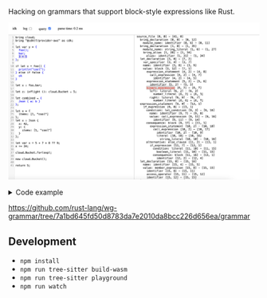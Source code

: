 Hacking on grammars that support block-style expressions like Rust.

![](screenshot.png)

<details>
<summary>Code example</summary>

```
bring cloud;
bring "@cdktf/provider-aws" as cdk;

let var y = {
  foo();
  bar;
  3 + 5
};

if let x = foo() {
  println("cool");
} else if false {
  ok
}

let x = foo.bar;

let z: inflight (): cloud.Bucket = 5;

let combined = {
  Json { a: b }
};

let x = {
  items: [1, "cool"]
};
let x = Json {
  x: 42,
  y: {
    items: [1, "cool"]
  }
};

let var x = 5 + 7 * 8 ?? 9;
x += 34;

cloud.Bucket.for(exp);

new cloud.Bucket();

return 5;
```

</details>

https://github.com/rust-lang/wg-grammar/tree/7a1bd645fd50d8783da7e2010da8bcc226d656ea/grammar

## Development

* `npm install`
* `npm run tree-sitter build-wasm`
* `npm run tree-sitter playground`
* `npm run watch`
